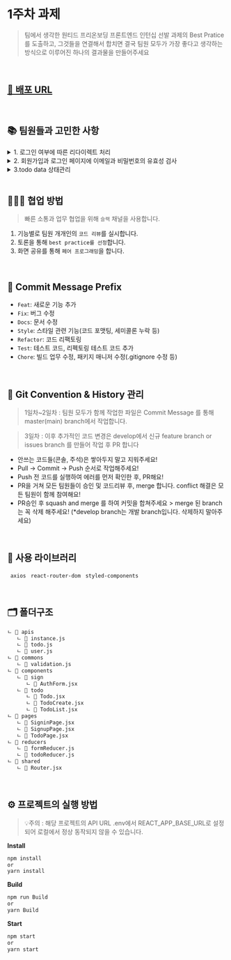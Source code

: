 # 1주차 과제
> 팀에서 생각한 원티드 프리온보딩 프론트엔드 인턴십 선발 과제의
Best Pratice를 도출하고, 그것들을 연결해서 합치면 결국 팀원 모두가 가장 좋다고 생각하는 방식으로 이루어진 하나의 결과물을 만들어주세요

<br/>

## [🔗 배포 URL](https://week1-assignment-bice.vercel.app/)

<br/>

## 📚 팀원들과 고민한 사항 

 <details>
    <summary>1. 로그인 여부에 따른 리다이렉트 처리</summary>
    <h3 style="background-color:#fff5b1"><b>❓팀원들과 고민한 방법</b></h3>
    <div>1. react router dom의 loader를 사용한 redirect 처리.</div>
    <div>2. Context API의 전역 상태를 통한 redirect 처리.</div>
    <div>3. 각 page component에서 storage token 확인 후 redirect 처리.</div>
    <hr/>
    <h3 style="background-color:#fff5b1"><b>👍🏻 Best Practice</b><h3>
	<h4>react router dom의 loader를 통한 redirect 처리 방법	</h4>
    <p>
	router dom의 loader에서 데이터를 반환하는 것 외에도, 각 경로를 렌더링하기 전에 사용자를 다른 경로로 redirection할 수 있어 컴포넌트의 불필요한 렌더링을 줄일 수 있었습니다. 또한 각 컴포넌트에 별도의 토큰 정보를 확인할 필요가 없으며, router에서 경로 처리를 한번에 관리할 수 있어서 선택하게 되었습니다.
	</p>
    <p>참고 : https://reactrouter.com/en/main/start/overview#redirects </p>   
</details>

 <details>
    <summary>2. 회원가입과 로그인 페이지에 이메일과 비밀번호의 유효성 검사</summary>
    <h3 style="background-color:#fff5b1"><b>❓팀원들과 고민한 방법</b></h3>
    <div>1. 각 input의 useState를 통해 value의 유효성 검사를 진행.</div>
    <div>2. useReducer hook을 통해 input value의 유효성 검사를 진행.</div>
    <div>3. custom hook을 통해 input value의 유효성 검사를 진행.</div>
    <hr/>
    <h3 style="background-color:#fff5b1"><b>👍🏻 Best Practice</b><h3>
	<h4>useReducer를 통해 input value의 유효성 검사를 진행</h4>
    <p>
useReducer와 custom hook 두 가지 모두 컴포넌트의 상태 업데이트 로직을 컴포넌트에서 분리시킬 수 있었습니다. 다만 컴포넌트에서 관리하는 값이 여러 개가 되어 상태의 구조가 복잡해진다면 useReducer를 사용하여 조금 더 직관적인 state 관리를 할 수 있으며, 로그인과 회원가입을 하나의 AuthForm으로 관리하기 때문에 custom hook 보다는 useReducer를 사용하여 input의 유효성 검사를 진행하게 되었습니다.
	</p>
    <p> 참고 : https://ko.reactjs.org/docs/hooks-reference.html#usereducer</p>
   	<p> 참고 : https://www.zigae.com/state-vs-reducer/</p>
</details>

 <details>
    <summary>3.todo data 상태관리</summary>
    <h3 style="background-color:#fff5b1"><b>❓팀원들과 고민한 방법</b></h3>
   <div>1. useReducer에서 API 요청 함수를 묶어서 사용해 볼까요?</div>
    <div>2. context hook을 사용해 todo data의 상태관리를 하는건 어떤가요?</div>
    <hr/>
    <h3 style="background-color:#fff5b1"><b>👍🏻 Best Practice</b><h3>
	<h4> context hook + useReducer를 통한 상태를 관리합니다.</h4>
    <p>
CRUD 요청의 res data를 활용하여 불필요한 API 요청을 줄이고, todo 데이터의 상태관리를 위해 useReducer를 사용했습니다. useReducer에서 API 요청을 한 번에 처리하려고 시도했지만, useReducer는 순수 함수로만 작동해야 하므로 별도의 API 요청 함수를 구현했습니다. 또한, useContext에 useReducer를 접목하여 불필요한 props를 줄이고 상태관리를 할 수 있는 방법을 생각했습니다.
	</p>
    <p> 참고 : https://velog.io/@allenk/useReducer%EB%A1%9C-%EB%B9%84%EB%8F%99%EA%B8%B0-%EB%A1%9C%EC%A7%81-%EB%8B%A4%EB%A3%A8%EA%B8%B0</p>    
</details>

<br/>

## 🧑🏻‍🏫 협업 방법
>빠른 소통과 업무 협업을 위해 `슬랙` 채널을 사용합니다.
1. 기능별로 팀원 개개인의 `코드 리뷰`를 실시합니다.
2. 토론을 통해 `best practice를 선정`합니다.
3. 화면 공유를 통해 `페어 프로그래밍`을 합니다.

<br/>

## 📖 Commit Message Prefix

- `Feat`: 새로운 기능 추가
- `Fix`: 버그 수정
- `Docs`: 문서 수정
- `Style`: 스타일 관련 기능(코드 포맷팅, 세미콜론 누락 등)
- `Refactor`: 코드 리팩토링
- `Test`: 테스트 코드, 리펙토링 테스트 코드 추가
- `Chore`: 빌드 업무 수정, 패키지 매니저 수정(.gitignore 수정 등)

<br/>

## 📖 Git Convention &  History 관리 
> 1일차~2일차 :  팀원 모두가 함께 작업한 파일은 Commit Message 를 통해 master(main) branch에서 작업합니다.

> 3일차 : 이후 추가적인 코드 변경은 develop에서 신규 feature branch or issues branch 를 만들어 작업 후 PR 합니다 

- 안쓰는 코드들(콘솔, 주석)은 쌓아두지 말고 지워주세요!
- Pull → Commit → Push 순서로 작업해주세요!
- Push 전 코드를 실행하여 에러를 먼저 확인한 후, PR해요!
- PR을 거쳐 모든 팀원들이 승인 및 코드리뷰 후, merge 합니다. conflict 해결은 모든 팀원이 함께 참여해요!
- PR승인 후 squash and merge 를 하여 커밋을 합쳐주세요 > merge 된 branch는 꼭 삭제 해주세요! 
   (*develop branch는 개발 branch입니다. 삭제하지 말아주세요)

<br/>

## 📖 사용 라이브러리
``` axios```
``` react-router-dom```
``` styled-components```

<br/>

## 🗂️ 폴더구조
```bash
ㄴ 📁 apis
   ㄴ 📄 instance.js
   ㄴ 📄 todo.js  
   ㄴ 📄 user.js 
ㄴ 📁 commons
   ㄴ 📄 validation.js
ㄴ 📁 components
   ㄴ 📁 sign
      ㄴ 📄 AuthForm.jsx  
   ㄴ 📁 todo
      ㄴ 📄 Todo.jsx
      ㄴ 📄 TodoCreate.jsx   
      ㄴ 📄 TodoList.jsx   
ㄴ 📁 pages
   ㄴ 📄 SigninPage.jsx
   ㄴ 📄 SignupPage.jsx
   ㄴ 📄 TodoPage.jsx
ㄴ 📁 reducers
   ㄴ 📄 formReducer.js
   ㄴ 📄 todoReducer.js
ㄴ 📁 shared 
   ㄴ 📄 Router.jsx
```

<br/>

## ⚙️ 프로젝트의 실행 방법

> 💡주의 : 해당 프로젝트의 API URL .env에서 REACT_APP_BASE_URL로 설정되어 로컬에서 정상 동작되지 않을 수 있습니다.

**Install**
```bash
npm install
or
yarn install
```

**Build**
```bash
npm run Build
or
yarn Build
```

**Start**
```bash
npm start
or
yarn start
```


